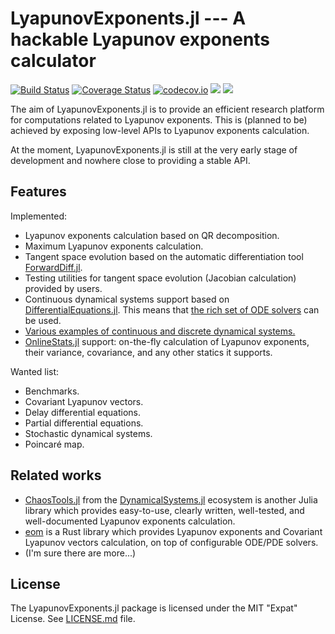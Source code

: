 # LyapunovExponents.jl --- A hackable Lyapunov exponents calculator

[![Build Status](https://travis-ci.org/tkf/LyapunovExponents.jl.svg?branch=master)](https://travis-ci.org/tkf/LyapunovExponents.jl)
[![Coverage Status](https://coveralls.io/repos/tkf/LyapunovExponents.jl/badge.svg?branch=master&service=github)](https://coveralls.io/github/tkf/LyapunovExponents.jl?branch=master)
[![codecov.io](http://codecov.io/github/tkf/LyapunovExponents.jl/coverage.svg?branch=master)](http://codecov.io/github/tkf/LyapunovExponents.jl?branch=master)
[![](https://img.shields.io/badge/docs-stable-red.svg)](https://tkf.github.io/LyapunovExponents.jl/stable)
[![](https://img.shields.io/badge/docs-latest-blue.svg)](https://tkf.github.io/LyapunovExponents.jl/latest)

The aim of LyapunovExponents.jl is to provide an efficient research
platform for computations related to Lyapunov exponents.  This is
(planned to be) achieved by exposing low-level APIs to Lyapunov
exponents calculation.

At the moment, LyapunovExponents.jl is still at the very early stage
of development and nowhere close to providing a stable API.


## Features

Implemented:

* Lyapunov exponents calculation based on QR decomposition.
* Maximum Lyapunov exponents calculation.
* Tangent space evolution based on the automatic differentiation tool
  [ForwardDiff.jl].
* Testing utilities for tangent space evolution (Jacobian calculation)
  provided by users.
* Continuous dynamical systems support based on [DifferentialEquations.jl].
  This means that [the rich set of ODE solvers](http://docs.juliadiffeq.org/latest/solvers/ode_solve.html)
  can be used.
* [Various examples of continuous and discrete dynamical systems.](https://tkf.github.io/LyapunovExponents.jl/latest/examples/)
* [OnlineStats.jl] support: on-the-fly calculation of Lyapunov
  exponents, their variance, covariance, and any other statics it
  supports.

Wanted list:

* Benchmarks.
* Covariant Lyapunov vectors.
* Delay differential equations.
* Partial differential equations.
* Stochastic dynamical systems.
* Poincaré map.

[DifferentialEquations.jl]: http://juliadiffeq.org
[ForwardDiff.jl]: http://www.juliadiff.org/ForwardDiff.jl
[ChaosTools.jl]: https://juliadynamics.github.io/DynamicalSystems.jl/latest/chaos/overview/
[DynamicalSystems.jl]: https://juliadynamics.github.io/DynamicalSystems.jl/latest/
[OnlineStats.jl]: https://github.com/joshday/OnlineStats.jl
[eom]: https://github.com/termoshtt/eom


## Related works

* [ChaosTools.jl] from the [DynamicalSystems.jl] ecosystem is another
  Julia library which provides easy-to-use, clearly written,
  well-tested, and well-documented Lyapunov exponents calculation.
* [eom] is a Rust library which provides Lyapunov exponents and
  Covariant Lyapunov vectors calculation, on top of configurable
  ODE/PDE solvers.
* (I'm sure there are more...)


## License

The LyapunovExponents.jl package is licensed under the MIT "Expat" License.
See [LICENSE.md]() file.

